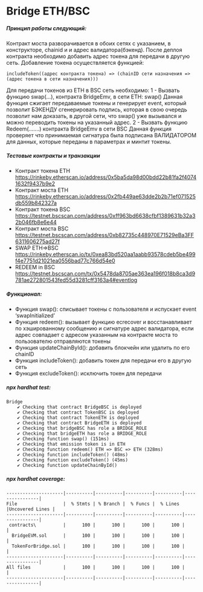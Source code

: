 # Bridge ETH/BSC

##### Принцип работы следующий:
Контракт моста разворачивается в обоих сетях с указанием, в конструкторе, 
chainid и и адрес валидатора(бэкенд). 
После деплоя контракта необходимо добавить адрес токена для передачи в другую сеть. Добавление токена осуществляется функцией: 
```shell
includeToken((адрес контракта токена) => (chainID сети назначения => (адрес токена в сети назначения)))
```
Для передачи токенов из ETH в BSC сеть необходимо:
1 - Вызвать функцию swap(...), контракта BridgeEmv, в сети ETH:
swap()
Данная функция сжигает передаваемые токены и генерирует event, который позволит
БЭКЕНДУ сгенерировать подпись, которая в свою очередь позволит нам доказать, в другой сети, что swap() уже вызывался и можно переводить токены на указанный адрес.
2 - Вызвать функцию Redeem(.......) контракта BridgeEmv в сети BSC 
Данная функция проверяет что принимаемая сигнатура была подписана ВАЛИДАТОРОМ
для данных, которые переданы в параметрах и минтит токены.

 
##### Тестовые контракты и транзакции
- Контракт токена ETH https://rinkeby.etherscan.io/address/0x5ba5da98d00bdd22b81fa2f40741632f9437b9e2
- Контракт моста ETH https://rinkeby.etherscan.io/address/0x2fb449ae63dde2b2b71ef071525db559b842327a
- Контракт токена BSC https://testnet.bscscan.com/address/0xff963bd6638cfbf1389631b32a32b046fb8e6e44
- Контракт моста BSC https://testnet.bscscan.com/address/0xb82735c448970E71529eBa3FF6311606275ad27f
- SWAP ETH=>BSC https://rinkeby.etherscan.io/tx/0xea83bd520aa1aabb93578cdeb5be499f4e7751d21021ea0556bad77c766d54e0
- REDEEM in BSC https://testnet.bscscan.com/tx/0x5478da8705ae363ea196f018b8ca3d9781ae272801543fed55d3281cff3163a4#eventlog


##### Функционал:
- Функция swap(): списывает токены с пользователя и испускает event ‘swapInitialized’
- Функция redeem(): вызывает функцию ecrecover и восстанавливает по хэшированному сообщению и сигнатуре адрес валидатора, если адрес совпадает с адресом указанным на контракте моста то пользователю отправляются токены
- Функция updateChainById(): добавить блокчейн или удалить по его chainID
- Функция includeToken(): добавить токен для передачи его в другую сеть
- Функция excludeToken(): исключить токен для передачи

##### npx hardhat test:
```shell
Bridge
    ✔ Checking that contract BridgeBSC is deployed
    ✔ Checking that contract TokenBSC is deployed
    ✔ Checking that contract TokenETH is deployed
    ✔ Checking that contract BridgeETH is deployed
    ✔ Checking that bridgeBSC has role a BRIDGE_ROLE
    ✔ Checking that bridgeETH has role a BRIDGE_ROLE
    ✔ Checking function swap() (151ms)
    ✔ Checking that emission token is in ETH
    ✔ Checking function redeem() ETH => BSC => ETH (328ms)
    ✔ Checking function includeToken() (48ms)
    ✔ Checking function excludeToken() (45ms)
    ✔ Checking function updateChainById()
```
##### npx hardhat coverage:
```shell
---------------------|----------|----------|----------|----------|----------------|
File                 |  % Stmts | % Branch |  % Funcs |  % Lines |Uncovered Lines |
---------------------|----------|----------|----------|----------|----------------|
 contracts\          |      100 |      100 |      100 |      100 |                |
  BridgeEVM.sol      |      100 |      100 |      100 |      100 |                |
  TokenForBridge.sol |      100 |      100 |      100 |      100 |                |
---------------------|----------|----------|----------|----------|----------------|
All files            |      100 |      100 |      100 |      100 |                |
---------------------|----------|----------|----------|----------|----------------|
```